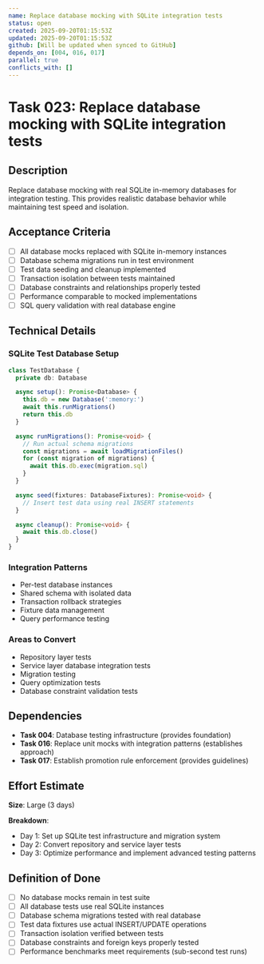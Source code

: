 ```yaml
---
name: Replace database mocking with SQLite integration tests
status: open
created: 2025-09-20T01:15:53Z
updated: 2025-09-20T01:15:53Z
github: [Will be updated when synced to GitHub]
depends_on: [004, 016, 017]
parallel: true
conflicts_with: []
---
```


# Task 023: Replace database mocking with SQLite integration tests

## Description

Replace database mocking with real SQLite in-memory databases for integration
testing. This provides realistic database behavior while maintaining test speed
and isolation.

## Acceptance Criteria

- [ ] All database mocks replaced with SQLite in-memory instances
- [ ] Database schema migrations run in test environment
- [ ] Test data seeding and cleanup implemented
- [ ] Transaction isolation between tests maintained
- [ ] Database constraints and relationships properly tested
- [ ] Performance comparable to mocked implementations
- [ ] SQL query validation with real database engine

## Technical Details

### SQLite Test Database Setup

```typescript
class TestDatabase {
  private db: Database

  async setup(): Promise<Database> {
    this.db = new Database(':memory:')
    await this.runMigrations()
    return this.db
  }

  async runMigrations(): Promise<void> {
    // Run actual schema migrations
    const migrations = await loadMigrationFiles()
    for (const migration of migrations) {
      await this.db.exec(migration.sql)
    }
  }

  async seed(fixtures: DatabaseFixtures): Promise<void> {
    // Insert test data using real INSERT statements
  }

  async cleanup(): Promise<void> {
    await this.db.close()
  }
}
```

### Integration Patterns

- Per-test database instances
- Shared schema with isolated data
- Transaction rollback strategies
- Fixture data management
- Query performance testing

### Areas to Convert

- Repository layer tests
- Service layer database integration tests
- Migration testing
- Query optimization tests
- Database constraint validation tests

## Dependencies

- **Task 004**: Database testing infrastructure (provides foundation)
- **Task 016**: Replace unit mocks with integration patterns (establishes
  approach)
- **Task 017**: Establish promotion rule enforcement (provides guidelines)

## Effort Estimate

**Size**: Large (3 days)

**Breakdown**:

- Day 1: Set up SQLite test infrastructure and migration system
- Day 2: Convert repository and service layer tests
- Day 3: Optimize performance and implement advanced testing patterns

## Definition of Done

- [ ] No database mocks remain in test suite
- [ ] All database tests use real SQLite instances
- [ ] Database schema migrations tested with real database
- [ ] Test data fixtures use actual INSERT/UPDATE operations
- [ ] Transaction isolation verified between tests
- [ ] Database constraints and foreign keys properly tested
- [ ] Performance benchmarks meet requirements (sub-second test runs)
